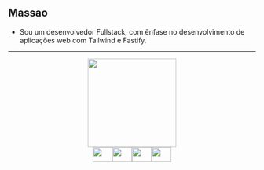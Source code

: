 ## Massao

- Sou um desenvolvedor Fullstack, com ênfase no desenvolvimento de aplicações web com Tailwind e Fastify.
---

<div align="center">
  <a href="https://github.com/massao456">
    <img height="180em" src="https://github-readme-stats.vercel.app/api/top-langs/?username=massao456&layout=compact&langs_count=7&theme=dracula"/>
  </a>
</div>
  
<div style="display: flex; justify-content: center;" align="center">
  <img align="center" height="30" width="40" src="https://cdn.jsdelivr.net/gh/devicons/devicon/icons/react/react-original.svg" />
  <img align="center" height="30" width="40" src="https://cdn.jsdelivr.net/gh/devicons/devicon/icons/typescript/typescript-plain.svg" />
  <img align="center" height="30" width="40" src="https://cdn.jsdelivr.net/gh/devicons/devicon/icons/javascript/javascript-plain.svg" />
  <img align="center" height="30" width="40" src="https://cdn.jsdelivr.net/gh/devicons/devicon/icons/nodejs/nodejs-plain-wordmark.svg" />
</div>

